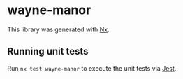 # wayne-manor

This library was generated with [Nx](https://nx.dev).

## Running unit tests

Run `nx test wayne-manor` to execute the unit tests via [Jest](https://jestjs.io).
